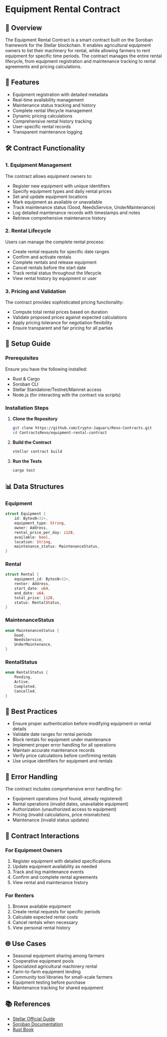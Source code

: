 # Equipment Rental Contract

## 🎯 Overview
The Equipment Rental Contract is a smart contract built on the Soroban framework for the Stellar blockchain. It enables agricultural equipment owners to list their machinery for rental, while allowing farmers to rent equipment for specific time periods. The contract manages the entire rental lifecycle, from equipment registration and maintenance tracking to rental agreements and pricing calculations.

## 📜 Features
- Equipment registration with detailed metadata
- Real-time availability management
- Maintenance status tracking and history
- Complete rental lifecycle management
- Dynamic pricing calculations
- Comprehensive rental history tracking
- User-specific rental records
- Transparent maintenance logging

## 🛠 Contract Functionality
### **1. Equipment Management**
The contract allows equipment owners to:
- Register new equipment with unique identifiers
- Specify equipment types and daily rental prices
- Set and update equipment locations
- Mark equipment as available or unavailable
- Track maintenance status (Good, NeedsService, UnderMaintenance)
- Log detailed maintenance records with timestamps and notes
- Retrieve comprehensive maintenance history

### **2. Rental Lifecycle**
Users can manage the complete rental process:
- Create rental requests for specific date ranges
- Confirm and activate rentals
- Complete rentals and release equipment
- Cancel rentals before the start date
- Track rental status throughout the lifecycle
- View rental history by equipment or user

### **3. Pricing and Validation**
The contract provides sophisticated pricing functionality:
- Compute total rental prices based on duration
- Validate proposed prices against expected calculations
- Apply pricing tolerance for negotiation flexibility
- Ensure transparent and fair pricing for all parties

## 🚀 Setup Guide
### **Prerequisites**
Ensure you have the following installed:
- Rust & Cargo
- Soroban CLI
- Stellar Standalone/Testnet/Mainnet access
- Node.js (for interacting with the contract via scripts)

### **Installation Steps**
1. **Clone the Repository**
   ```bash
   git clone https://github.com/Crypto-Jaguars/Revo-Contracts.git
   cd ContractsRevo/equipment-rental-contract
   ```
2. **Build the Contract**
   ```bash
   stellar contract build
   ```
3. **Run the Tests**
   ```bash
   cargo test
   ```

## 📊 Data Structures
### **Equipment**
```rust
struct Equipment {
    id: BytesN<32>,
    equipment_type: String,
    owner: Address,
    rental_price_per_day: i128,
    available: bool,
    location: String,
    maintenance_status: MaintenanceStatus,
}
```

### **Rental**
```rust
struct Rental {
    equipment_id: BytesN<32>,
    renter: Address,
    start_date: u64,
    end_date: u64,
    total_price: i128,
    status: RentalStatus,
}
```

### **MaintenanceStatus**
```rust
enum MaintenanceStatus {
    Good,
    NeedsService,
    UnderMaintenance,
}
```

### **RentalStatus**
```rust
enum RentalStatus {
    Pending,
    Active,
    Completed,
    Cancelled,
}
```
## 📌 Best Practices
- Ensure proper authentication before modifying equipment or rental details
- Validate date ranges for rental periods
- Block rentals for equipment under maintenance
- Implement proper error handling for all operations
- Maintain accurate maintenance records
- Verify price calculations before confirming rentals
- Use unique identifiers for equipment and rentals

## 📖 Error Handling
The contract includes comprehensive error handling for:
- Equipment operations (not found, already registered)
- Rental operations (invalid dates, unavailable equipment)
- Authorization (unauthorized access to equipment)
- Pricing (invalid calculations, price mismatches)
- Maintenance (invalid status updates)

## 🔄 Contract Interactions
### **For Equipment Owners**
1. Register equipment with detailed specifications
2. Update equipment availability as needed
3. Track and log maintenance events
4. Confirm and complete rental agreements
5. View rental and maintenance history

### **For Renters**
1. Browse available equipment
2. Create rental requests for specific periods
3. Calculate expected rental costs
4. Cancel rentals when necessary
5. View personal rental history

## 🌐 Use Cases
- Seasonal equipment sharing among farmers
- Cooperative equipment pools
- Specialized agricultural machinery rental
- Farm-to-farm equipment lending
- Community tool libraries for small-scale farmers
- Equipment testing before purchase
- Maintenance tracking for shared equipment

## 📚 References
- [Stellar Official Guide](https://developers.stellar.org/docs/)
- [Soroban Documentation](https://soroban.stellar.org/)
- [Rust Book](https://doc.rust-lang.org/book/)
